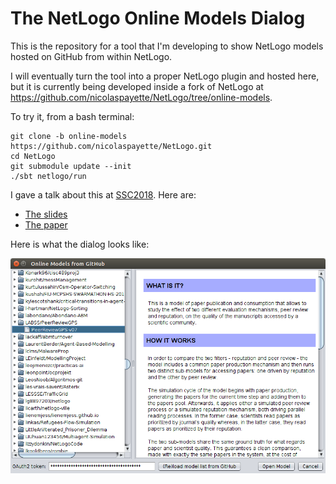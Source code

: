 # The NetLogo Online Models Dialog

This is the repository for a tool that I'm developing to show NetLogo models hosted on GitHub from within NetLogo.

I will eventually turn the tool into a proper NetLogo plugin and hosted here, but it is currently being developed inside a fork of NetLogo at https://github.com/nicolaspayette/NetLogo/tree/online-models.

To try it, from a bash terminal:

```
git clone -b online-models https://github.com/nicolaspayette/NetLogo.git
cd NetLogo
git submodule update --init
./sbt netlogo/run
```

I gave a talk about this at [SSC2018](http://ssc2018.dsv.su.se/). Here are:

- [The slides](documents/ssc2018/slides/ssc2018-online-models-slides.pdf)
- [The paper](documents/ssc2018/paper/payette.pdf)

Here is what the dialog looks like:

![screenshot](documents/ssc2018/slides/Screenshot.png)
